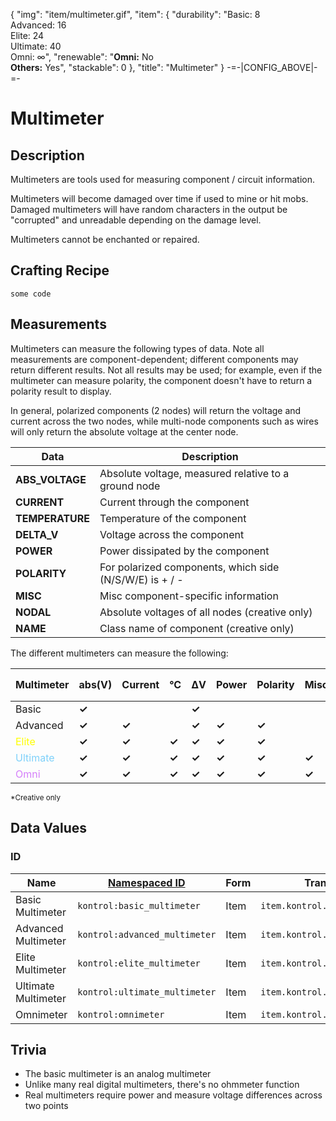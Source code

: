 {
    "img": "item/multimeter.gif",
    "item": {
        "durability": "Basic: 8<br>Advanced: 16<br>Elite: 24<br>Ultimate: 40<br>Omni: ∞",
        "renewable": "<b>Omni:</b> No<br><b>Others:</b> Yes",
        "stackable": 0
    },
    "title": "Multimeter"
}
-=-|CONFIG_ABOVE|-=-


# Multimeter

<ModInfoCard :itemData="item" :title="title" />


## Description

Multimeters are tools used for measuring component / circuit information.

Multimeters will become damaged over time if used to mine or hit mobs. Damaged multimeters will have random characters
in the output be "corrupted" and unreadable depending on the damage level.

Multimeters cannot be enchanted or repaired.


## Crafting Recipe


```
some code
```

## Measurements

Multimeters can measure the following types of data. Note all measurements are component-dependent; different components
may return different results. Not all results may be used; for example, even if the multimeter can measure polarity, the component doesn't have 
to return a polarity result to display.

In general, polarized components (2 nodes) will return the voltage and current across the two nodes, while multi-node components
such as wires will only return the absolute voltage at the center node.

|Data|Description|
|---|---|
|**ABS_VOLTAGE**|Absolute voltage, measured relative to a ground node|
|**CURRENT** |Current through the component|
|**TEMPERATURE**|Temperature of the component|
|**DELTA_V**|Voltage across the component|
|**POWER**|Power dissipated by the component|
|**POLARITY**|For polarized components, which side (N/S/W/E) is + / -|
|**MISC**|Misc component-specific information|
|**NODAL**|Absolute voltages of all nodes (creative only)|
|**NAME**|Class name of component (creative only)|

The different multimeters can measure the following:

|Multimeter|abs(V)|Current |°C  |ΔV |Power|Polarity|Misc|Color|<span style="color:#d57ffa">Nodal Voltages<sup>*</sup></span>|<span style="color:#d57ffa">Class name<sup>*</sup></span>|
|----------|------|---|---|---|---|--------|----|-----|-------|----------|
|Basic     |**✓**     |   |   | **✓** |   |        |    |     |       |          |
|Advanced  |**✓**     | **✓** |   | **✓** | **✓** |  **✓**     |    |   **✓** |       |          |
|<span style="color:yellow">Elite</span>     |**✓**     | **✓** | **✓** | **✓** | **✓** |  **✓**     |    |   **✓** |       |          |
|<span style="color:#7fd1fa">Ultimate</span>    |**✓**     | **✓** | **✓** | **✓** | **✓** |  **✓**     | **✓**  |   **✓** |       |          |
|<span style="color:#d57ffa">Omni</span>      |**✓**     | **✓** | **✓** | **✓** | **✓** |  **✓**     | **✓**  |   **✓** |   **✓**   |    **✓**     |

<small>*Creative only</small>


## Data Values

### ID
| Name | [Namespaced ID](https://minecraft.fandom.com/wiki/Namespaced_ID) | Form | Translation Key |
| --- | --- | --- | --- |
| Basic Multimeter| `kontrol:basic_multimeter` | Item | `item.kontrol.basic_multimeter` |
| Advanced Multimeter| `kontrol:advanced_multimeter` | Item | `item.kontrol.advanced_multimeter` |
| Elite Multimeter| `kontrol:elite_multimeter` | Item | `item.kontrol.elite_multimeter` |
| Ultimate Multimeter| `kontrol:ultimate_multimeter` | Item | `item.kontrol.ultimate_multimeter` |
| Omnimeter| `kontrol:omnimeter` | Item | `item.kontrol.omnimeter` |


## Trivia

- The basic multimeter is an analog multimeter
- Unlike many real digital multimeters, there's no ohmmeter function
- Real multimeters require power and measure voltage differences across two points